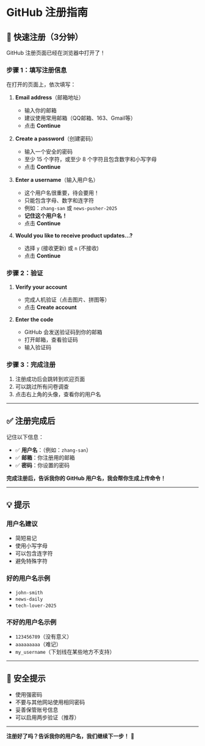 # GitHub 注册指南

## 📝 快速注册（3分钟）

GitHub 注册页面已经在浏览器中打开了！

### 步骤 1：填写注册信息

在打开的页面上，依次填写：

1. **Email address**（邮箱地址）
   - 输入你的邮箱
   - 建议使用常用邮箱（QQ邮箱、163、Gmail等）
   - 点击 **Continue**

2. **Create a password**（创建密码）
   - 输入一个安全的密码
   - 至少 15 个字符，或至少 8 个字符且包含数字和小写字母
   - 点击 **Continue**

3. **Enter a username**（输入用户名）
   - 这个用户名很重要，待会要用！
   - 只能包含字母、数字和连字符
   - 例如：`zhang-san` 或 `news-pusher-2025`
   - **记住这个用户名！**
   - 点击 **Continue**

4. **Would you like to receive product updates...?**
   - 选择 `y` (接收更新) 或 `n` (不接收)
   - 点击 **Continue**

### 步骤 2：验证

1. **Verify your account**
   - 完成人机验证（点击图片、拼图等）
   - 点击 **Create account**

2. **Enter the code**
   - GitHub 会发送验证码到你的邮箱
   - 打开邮箱，查看验证码
   - 输入验证码

### 步骤 3：完成注册

1. 注册成功后会跳转到欢迎页面
2. 可以跳过所有问卷调查
3. 点击右上角的头像，查看你的用户名

---

## ✅ 注册完成后

记住以下信息：
- ✅ **用户名**：（例如：`zhang-san`）
- ✅ **邮箱**：你注册用的邮箱
- ✅ **密码**：你设置的密码

**完成注册后，告诉我你的 GitHub 用户名，我会帮你生成上传命令！**

---

## 💡 提示

### 用户名建议
- 简短易记
- 使用小写字母
- 可以包含连字符
- 避免特殊字符

### 好的用户名示例
- `john-smith`
- `news-daily`
- `tech-lover-2025`

### 不好的用户名示例
- `123456789`（没有意义）
- `aaaaaaaaa`（难记）
- `my_username`（下划线在某些地方不支持）

---

## 🔐 安全提示

- 使用强密码
- 不要与其他网站使用相同密码
- 妥善保管账号信息
- 可以启用两步验证（推荐）

---

**注册好了吗？告诉我你的用户名，我们继续下一步！** 🚀
